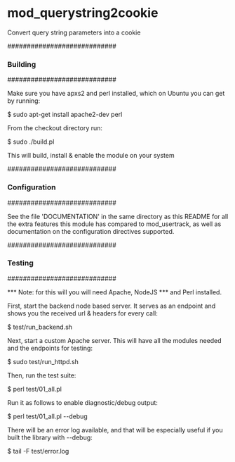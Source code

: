 mod_querystring2cookie
======================

Convert query string parameters into a cookie

############################
### Building
############################

Make sure you have apxs2 and perl installed, which on Ubuntu
you can get by running:

  $ sudo apt-get install apache2-dev perl

From the checkout directory run:

  $ sudo ./build.pl

This will build, install & enable the module on your system

############################
### Configuration
############################

See the file 'DOCUMENTATION' in the same directory as this
README for all the extra features this module has compared to
mod_usertrack, as well as documentation on the configuration
directives supported.

############################
### Testing
############################

*** Note: for this will you will need Apache, NodeJS
*** and Perl installed.

First, start the backend node based server. It serves
as an endpoint and shows you the received url & headers
for every call:

  $ test/run_backend.sh

Next, start a custom Apache server. This will have all
the modules needed and the endpoints for testing:

  $ sudo test/run_httpd.sh

Then, run the test suite:

  $ perl test/01_all.pl

Run it as follows to enable diagnostic/debug output:

  $ perl test/01_all.pl --debug

There will be an error log available, and that will be
especially useful if you built the library with --debug:

  $ tail -F test/error.log



